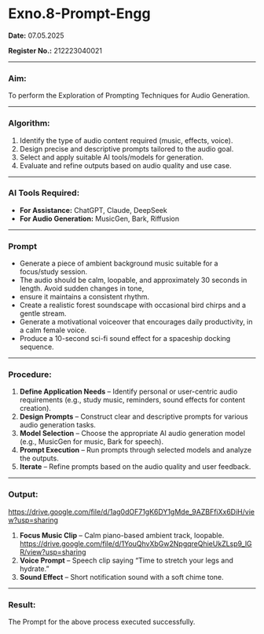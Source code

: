 # Exno.8-Prompt-Engg
**Date:** 07.05.2025

**Register No.:** 212223040021

---

### **Aim:**

To perform the Exploration of Prompting Techniques for Audio Generation.

---

### **Algorithm:**

1. Identify the type of audio content required (music, effects, voice).
2. Design precise and descriptive prompts tailored to the audio goal.
3. Select and apply suitable AI tools/models for generation.
4. Evaluate and refine outputs based on audio quality and use case.

---


### **AI Tools Required:**

* **For Assistance:** ChatGPT, Claude, DeepSeek
* **For Audio Generation:** MusicGen, Bark, Riffusion

---

### **Prompt**

* Generate a piece of ambient background music suitable for a focus/study session.
* The audio should be calm, loopable, and approximately 30 seconds in length. Avoid sudden changes in tone,
* ensure it maintains a consistent rhythm.
* Create a realistic forest soundscape with occasional bird chirps and a gentle stream.
* Generate a motivational voiceover that encourages daily productivity, in a calm female voice.
* Produce a 10-second sci-fi sound effect for a spaceship docking sequence.

---

### **Procedure:**

1. **Define Application Needs** – Identify personal or user-centric audio requirements (e.g., study music, reminders, sound effects for content creation).
2. **Design Prompts** – Construct clear and descriptive prompts for various audio generation tasks.
3. **Model Selection** – Choose the appropriate AI audio generation model (e.g., MusicGen for music, Bark for speech).
4. **Prompt Execution** – Run prompts through selected models and analyze the outputs.
5. **Iterate** – Refine prompts based on the audio quality and user feedback.

---

### **Output:**

https://drive.google.com/file/d/1ag0dOF71gK6DY1gMde_9AZBFfiXx6DiH/view?usp=sharing

1. **Focus Music Clip** – Calm piano-based ambient track, loopable.
  https://drive.google.com/file/d/1YouQhvXbGw2NpgqreQhieUkZLsp9_lGR/view?usp=sharing 
2. **Voice Prompt** – Speech clip saying “Time to stretch your legs and hydrate.”
3. **Sound Effect** – Short notification sound with a soft chime tone.

---

### **Result:**
The Prompt for the above process executed successfully.
